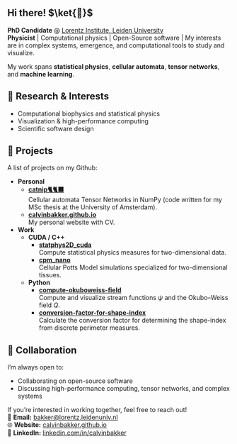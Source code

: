## Hi there! $\ket{🐤}$
**PhD Candidate** @ [Lorentz Institute, Leiden University](https://www.lorentz.leidenuniv.nl/)  
**Physicist** | Computational physics | Open-Source software | 
My interests are in complex systems, emergence, and computational tools to study and visualize. 

My work spans **statistical physics**, **cellular automata**, **tensor networks**, and **machine learning**.


## 🔬 Research & Interests

- Computational biophysics and statistical physics 
- Visualization & high-performance computing
- Scientific software design


## 📂 Projects
A list of projects on my Github:
- **Personal**
  - **[catnip🐈🐈‍⬛](https://github.com/calvinbakker/catnip)**  
    Cellular automata Tensor Networks in NumPy (code written for my MSc thesis at the University of Amsterdam).
  - **[calvinbakker.github.io](https://calvinbakker.github.io/)**  
    My personal website with CV.
- **Work**
  - **CUDA / C++**
    - **[statphys2D_cuda](https://github.com/calvinbakker/statphys2D_cuda)**  
      Compute statistical physics measures for two-dimensional data.
    - **[cpm_nano](https://github.com/calvinbakker/cpm_nano)**  
      Cellular Potts Model simulations specialized for two-dimensional tissues.
  - **Python**
    - **[compute-okuboweiss-field](https://github.com/calvinbakker/compute-okuboweiss-field)**  
      Compute and visualize stream functions $\psi$ and the Okubo–Weiss field $Q$.
    - **[conversion-factor-for-shape-index](https://github.com/calvinbakker/conversion-factor-for-shape-index)**  
      Calculate the conversion factor for determining the shape-index from discrete perimeter measures.


## 🤝 Collaboration
I’m always open to:
- Collaborating on open-source software 
- Discussing high-performance computing, tensor networks, and complex systems

If you’re interested in working together, feel free to reach out!   
📧 **Email:** bakker@lorentz.leidenuniv.nl  
🌐 **Website:** [calvinbakker.github.io](https://calvinbakker.github.io/)  
💼 **LinkedIn:** [linkedin.com/in/calvinbakker](https://nl.linkedin.com/in/calvin-bakker-471b70153)
